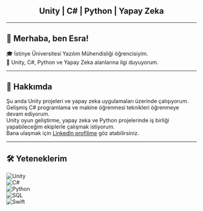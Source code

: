 <p align="center">
  <h2 align="center">Unity  |  C#  |  Python  |  Yapay Zeka</h2>
</p>

---

## 👋 Merhaba, ben Esra!

🎓 İstinye Üniversitesi Yazılım Mühendisliği öğrencisiyim.  
🧠 Unity, C#, Python ve Yapay Zeka alanlarına ilgi duyuyorum.

---

## 🚀 Hakkımda

Şu anda Unity projeleri ve yapay zeka uygulamaları üzerinde çalışıyorum.  
Gelişmiş C# programlama ve makine öğrenmesi teknikleri öğrenmeye devam ediyorum.  
Unity oyun geliştirme, yapay zeka ve Python projelerinde iş birliği yapabileceğim ekiplerle çalışmak istiyorum.  
Bana ulaşmak için [LinkedIn profilime](https://www.linkedin.com/in/esra-bingol/) göz atabilirsiniz.

---

## 🛠️ Yeteneklerim

![Unity](https://img.shields.io/badge/Unity-100000?style=for-the-badge&logo=unity&logoColor=white)  
![C#](https://img.shields.io/badge/C%23-239120?style=for-the-badge&logo=c-sharp&logoColor=white)  
![Python](https://img.shields.io/badge/Python-3776AB?style=for-the-badge&logo=python&logoColor=white)  
![SQL](https://img.shields.io/badge/SQL-003B57?style=for-the-badge&logo=sql&logoColor=white)  
![Swift](https://img.shields.io/badge/Swift-FA7343?style=for-the-badge&logo=swift&logoColor=white)
